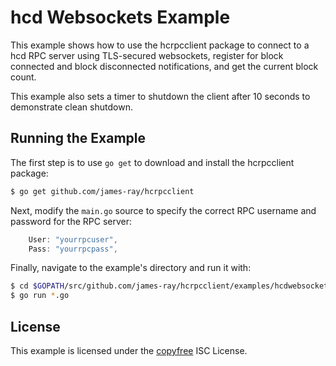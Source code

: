 hcd Websockets Example
=======================

This example shows how to use the hcrpcclient package to connect to a hcd
RPC server using TLS-secured websockets, register for block connected and block
disconnected notifications, and get the current block count.

This example also sets a timer to shutdown the client after 10 seconds to
demonstrate clean shutdown.

## Running the Example

The first step is to use `go get` to download and install the hcrpcclient
package:

```bash
$ go get github.com/james-ray/hcrpcclient
```

Next, modify the `main.go` source to specify the correct RPC username and
password for the RPC server:

```Go
	User: "yourrpcuser",
	Pass: "yourrpcpass",
```

Finally, navigate to the example's directory and run it with:

```bash
$ cd $GOPATH/src/github.com/james-ray/hcrpcclient/examples/hcdwebsockets
$ go run *.go
```

## License

This example is licensed under the [copyfree](http://copyfree.org) ISC License.
